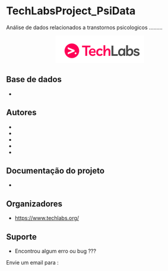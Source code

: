 # TechLabsProject_PsiData

Análise de dados relacionados a transtornos psicologicos .........

<p align="center">
  <img src="/tech.png" >
</p>

## Base de dados

-

## Autores

-
-
-
-
-

## Documentação do projeto
-

## Organizadores

* https://www.techlabs.org/

## Suporte

* Encontrou algum erro ou bug ???

Envie um email para : 



